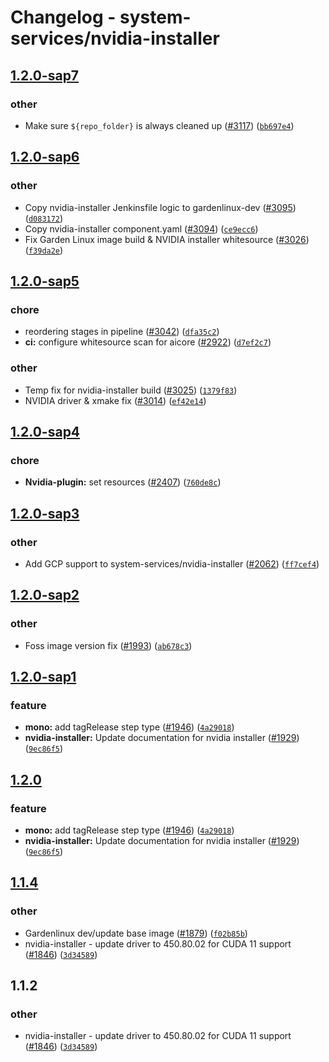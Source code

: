 # Changelog - system-services/nvidia-installer


## [1.2.0-sap7](https://github.wdf.sap.corp/ICN-ML/aicore/compare/rel/system-services/nvidia-installer/1.2.0-sap6...rel/system-services/nvidia-installer/1.2.0-sap7)
### other
* Make sure `${repo_folder}` is always cleaned up ([#3117](https://github.wdf.sap.corp/ICN-ML/aicore/pull/3117)) ([`bb697e4`](https://github.wdf.sap.corp/ICN-ML/aicore/commit/bb697e4e1bc8a6c269991c0a4b8cd47782fff3bf))


## [1.2.0-sap6](https://github.wdf.sap.corp/ICN-ML/aicore/compare/rel/system-services/nvidia-installer/1.2.0-sap5...rel/system-services/nvidia-installer/1.2.0-sap6)
### other
* Copy nvidia-installer Jenkinsfile logic to gardenlinux-dev ([#3095](https://github.wdf.sap.corp/ICN-ML/aicore/pull/3095)) ([`d083172`](https://github.wdf.sap.corp/ICN-ML/aicore/commit/d08317216be949caa45a2b4d892b508d1490dfc4))
* Copy nvidia-installer component.yaml ([#3094](https://github.wdf.sap.corp/ICN-ML/aicore/pull/3094)) ([`ce9ecc6`](https://github.wdf.sap.corp/ICN-ML/aicore/commit/ce9ecc6c543af52c9a250f5738d0f8aae58c00ec))
* Fix Garden Linux image build & NVIDIA installer whitesource ([#3026](https://github.wdf.sap.corp/ICN-ML/aicore/pull/3026)) ([`f39da2e`](https://github.wdf.sap.corp/ICN-ML/aicore/commit/f39da2eff0404ee3c8713a127be59456cda68a4a))


## [1.2.0-sap5](https://github.wdf.sap.corp/ICN-ML/aicore/compare/rel/system-services/nvidia-installer/1.2.0-sap4...rel/system-services/nvidia-installer/1.2.0-sap5)
### chore
* reordering stages in pipeline ([#3042](https://github.wdf.sap.corp/ICN-ML/aicore/pull/3042)) ([`dfa35c2`](https://github.wdf.sap.corp/ICN-ML/aicore/commit/dfa35c26e1cdadbebff5391535b155f63b0ac508))
* **ci:** configure whitesource scan for aicore ([#2922](https://github.wdf.sap.corp/ICN-ML/aicore/pull/2922)) ([`d7ef2c7`](https://github.wdf.sap.corp/ICN-ML/aicore/commit/d7ef2c72165cae956c171cf43b0d4de5c6f8dc09))

### other
* Temp fix for nvidia-installer build ([#3025](https://github.wdf.sap.corp/ICN-ML/aicore/pull/3025)) ([`1379f83`](https://github.wdf.sap.corp/ICN-ML/aicore/commit/1379f833a01b4bc349dfee287bbb7cc853ad0b39))
* NVIDIA driver & xmake fix ([#3014](https://github.wdf.sap.corp/ICN-ML/aicore/pull/3014)) ([`ef42e14`](https://github.wdf.sap.corp/ICN-ML/aicore/commit/ef42e14e07ec09a73fc7a15846277cb327655e4f))


## [1.2.0-sap4](https://github.wdf.sap.corp/ICN-ML/aicore/compare/rel/system-services/nvidia-installer/1.2.0-sap3...rel/system-services/nvidia-installer/1.2.0-sap4)
### chore
* **Nvidia-plugin:** set resources ([#2407](https://github.wdf.sap.corp/ICN-ML/aicore/pull/2407)) ([`760de8c`](https://github.wdf.sap.corp/ICN-ML/aicore/commit/760de8cff67a099c402c5f80ba7d629f7329d0b8))


## [1.2.0-sap3](https://github.wdf.sap.corp/ICN-ML/aicore/compare/rel/system-services/nvidia-installer/1.2.0-sap2...rel/system-services/nvidia-installer/1.2.0-sap3)
### other
* Add GCP support to system-services/nvidia-installer ([#2062](https://github.wdf.sap.corp/ICN-ML/aicore/pull/2062)) ([`ff7cef4`](https://github.wdf.sap.corp/ICN-ML/aicore/commit/ff7cef4629e51fd87a8d54a4f1897affbd4bb9f5))


## [1.2.0-sap2](https://github.wdf.sap.corp/ICN-ML/aicore/compare/rel/system-services/nvidia-installer/1.2.0-sap1...rel/system-services/nvidia-installer/1.2.0-sap2)
### other
* Foss image version fix ([#1993](https://github.wdf.sap.corp/ICN-ML/aicore/pull/1993)) ([`ab678c3`](https://github.wdf.sap.corp/ICN-ML/aicore/commit/ab678c3c495451c2f43a75256f4ee8b3ea6c9bb7))


## [1.2.0-sap1](https://github.wdf.sap.corp/ICN-ML/aicore/compare/rel/system-services/nvidia-installer/1.2.0...rel/system-services/nvidia-installer/1.2.0-sap1)
### feature
* **mono:** add tagRelease step type ([#1946](https://github.wdf.sap.corp/ICN-ML/aicore/pull/1946)) ([`4a29018`](https://github.wdf.sap.corp/ICN-ML/aicore/commit/4a290185d9a6d08ad76bf06d4ab613cc4d377e67))
* **nvidia-installer:** Update documentation for nvidia installer ([#1929](https://github.wdf.sap.corp/ICN-ML/aicore/pull/1929)) ([`9ec86f5`](https://github.wdf.sap.corp/ICN-ML/aicore/commit/9ec86f5e3963d644e883b80cefa84ad30f3ab1ce))


## [1.2.0](https://github.wdf.sap.corp/ICN-ML/aicore/compare/rel/system-services/nvidia-installer/1.1.4...rel/system-services/nvidia-installer/1.2.0)
### feature
* **mono:** add tagRelease step type ([#1946](https://github.wdf.sap.corp/ICN-ML/aicore/pull/1946)) ([`4a29018`](https://github.wdf.sap.corp/ICN-ML/aicore/commit/4a290185d9a6d08ad76bf06d4ab613cc4d377e67))
* **nvidia-installer:** Update documentation for nvidia installer ([#1929](https://github.wdf.sap.corp/ICN-ML/aicore/pull/1929)) ([`9ec86f5`](https://github.wdf.sap.corp/ICN-ML/aicore/commit/9ec86f5e3963d644e883b80cefa84ad30f3ab1ce))


## [1.1.4](https://github.wdf.sap.corp/ICN-ML/aicore/compare/rel/system-services/nvidia-installer/1.1.2...rel/system-services/nvidia-installer/1.1.4)
### other
* Gardenlinux dev/update base image ([#1879](https://github.wdf.sap.corp/ICN-ML/aicore/pull/1879)) ([`f02b85b`](https://github.wdf.sap.corp/ICN-ML/aicore/commit/f02b85b377015137251f3f0d7fd960eeb40cdca5))
* nvidia-installer - update driver to 450.80.02 for CUDA 11 support ([#1846](https://github.wdf.sap.corp/ICN-ML/aicore/pull/1846)) ([`3d34589`](https://github.wdf.sap.corp/ICN-ML/aicore/commit/3d3458971f1d1785440bab80c24ee2e26fa00388))


## 1.1.2
### other
* nvidia-installer - update driver to 450.80.02 for CUDA 11 support ([#1846](https://github.wdf.sap.corp/ICN-ML/aicore/pull/1846)) ([`3d34589`](https://github.wdf.sap.corp/ICN-ML/aicore/commit/3d3458971f1d1785440bab80c24ee2e26fa00388))

